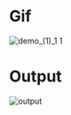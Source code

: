 # Gif
![demo_(1)_1 1](https://user-images.githubusercontent.com/94284023/143446437-f4611182-961e-481c-8d52-542854bb2f07.gif)
# Output
![output](https://user-images.githubusercontent.com/94284023/143414768-ad055903-ffd6-40ba-9d86-ec0cac519aaa.png)

